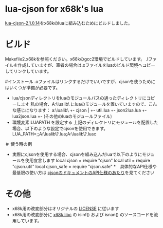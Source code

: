 # lua-cjson for x68k's lua
[lua-cjson-2.1.0.14](https://github.com/openresty/lua-cjson?tab=readme-ov-file)をx68kのluaに組み込むためにビルドしました。

# ビルド
Makefile2.x68kを参照ください。x68kのgcc2環境でビルドしています。
.lファイルを作成していますが、筆者の場合は.oファイルをluaのビルド環境へコピーしてリンクしています。

#インストール
.oファイルはリンクするだけでいいですが、cjsonを使うためにはいくつか準備が必要です。
* lua/cjsonディレクトリをluaのモジュールパスの通ったディレクトリにコピーします
    私の場合、A:\\lualib\\ にluaのモジュールを置いていますので、こんな感じになります：
     a:\\lualib\\
        +- cjson
        |    +- util.lua
        +- json2lua.lua
        +- lua2json.lua
        +- (その他のluaのモジュールファイル)
* 環境変素 LUAPATH を設定する
    上記のディレクトリにモジュールを配置した場合、以下のような設定でcjsonを使用できます。
    LUA_PATH=;;A:\\lualib\\?.lua;A:\\lualib\\?.luac

＃ 使う時の例
* 実際にcjsonを使用する場合、cjsonを組み込んだluaで以下のようにモジュールを使用宣言します
    local cjson = require "cjson"
    local util = require "cjson.util"
    local cjson_safe = require "cjson.safe"
*　具体的なAPI仕様や最低限の使い方は [cjsonのドキュメントのAPI仕様のあたり](https://github.com/openresty/lua-cjson/blob/master/manual.adoc)を見てください

# その他
* x68k用の改変部分はオリジナルの [LICENSE](https://github.com/openresty/lua-cjson/blob/master/LICENSE) に従います
* x68k用の改変部分に [x68k libc](http://retropc.net/x68000/software/develop/lib/libc1132a/) の isinf() および isnan() のソースコードを流用しています。

